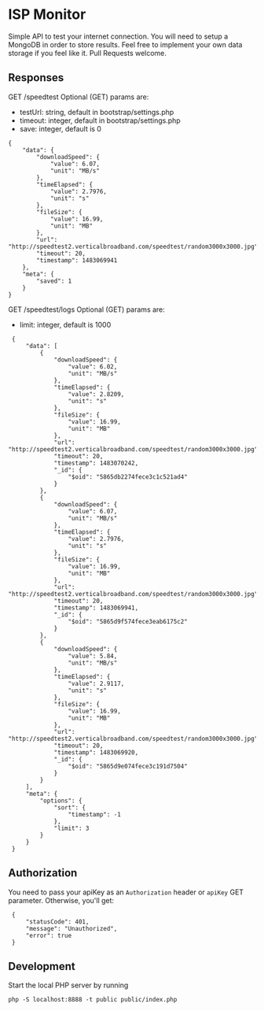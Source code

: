 # ISP Monitor 

Simple API to test your internet connection.
You will need to setup a MongoDB in order to store results.
Feel free to implement your own data storage if you feel like it.
Pull Requests welcome.

## Responses
GET /speedtest
Optional (GET) params are:
 - testUrl: string, default in bootstrap/settings.php
 - timeout: integer, default in bootstrap/settings.php
 - save: integer, default is 0
```
{
    "data": {
        "downloadSpeed": {
            "value": 6.07,
            "unit": "MB/s"
        },
        "timeElapsed": {
            "value": 2.7976,
            "unit": "s"
        },
        "fileSize": {
            "value": 16.99,
            "unit": "MB"
        },
        "url": "http://speedtest2.verticalbroadband.com/speedtest/random3000x3000.jpg",
        "timeout": 20,
        "timestamp": 1483069941
    },
    "meta": {
        "saved": 1
    }
}
 ```
 
 GET /speedtest/logs
 Optional (GET) params are:
  - limit: integer, default is 1000
```
 {
     "data": [
         {
             "downloadSpeed": {
                 "value": 6.02,
                 "unit": "MB/s"
             },
             "timeElapsed": {
                 "value": 2.8209,
                 "unit": "s"
             },
             "fileSize": {
                 "value": 16.99,
                 "unit": "MB"
             },
             "url": "http://speedtest2.verticalbroadband.com/speedtest/random3000x3000.jpg",
             "timeout": 20,
             "timestamp": 1483070242,
             "_id": {
                 "$oid": "5865db2274fece3c1c521ad4"
             }
         },
         {
             "downloadSpeed": {
                 "value": 6.07,
                 "unit": "MB/s"
             },
             "timeElapsed": {
                 "value": 2.7976,
                 "unit": "s"
             },
             "fileSize": {
                 "value": 16.99,
                 "unit": "MB"
             },
             "url": "http://speedtest2.verticalbroadband.com/speedtest/random3000x3000.jpg",
             "timeout": 20,
             "timestamp": 1483069941,
             "_id": {
                 "$oid": "5865d9f574fece3eab6175c2"
             }
         },
         {
             "downloadSpeed": {
                 "value": 5.84,
                 "unit": "MB/s"
             },
             "timeElapsed": {
                 "value": 2.9117,
                 "unit": "s"
             },
             "fileSize": {
                 "value": 16.99,
                 "unit": "MB"
             },
             "url": "http://speedtest2.verticalbroadband.com/speedtest/random3000x3000.jpg",
             "timeout": 20,
             "timestamp": 1483069920,
             "_id": {
                 "$oid": "5865d9e074fece3c191d7504"
             }
         }
     ],
     "meta": {
         "options": {
             "sort": {
                 "timestamp": -1
             },
             "limit": 3
         }
     }
 }
```
 
## Authorization
 You need to pass your apiKey as an `Authorization` header or `apiKey` GET parameter.
 Otherwise, you'll get:
```
 {
     "statusCode": 401,
     "message": "Unauthorized",
     "error": true
 }
```

## Development
Start the local PHP server by running
```
php -S localhost:8888 -t public public/index.php
```
